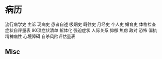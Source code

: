 # 病历



流行病学史
主诉
现病史
患者自述
吸烟史
既往史
月经史
个人史
婚育史
体格检查
症状自评量表
90项症状清单
躯体化
强迫症状
人际关系
抑郁
焦虑
敌对
恐怖
偏执
精神病性
心境障碍
自杀风险评估量表

## Misc



